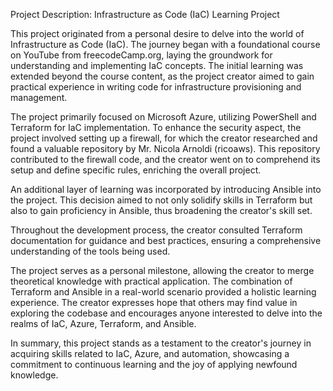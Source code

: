 Project Description: Infrastructure as Code (IaC) Learning Project

This project originated from a personal desire to delve into the world of Infrastructure as Code (IaC). The journey began with a foundational course on YouTube from freecodeCamp.org, laying the groundwork for understanding and implementing IaC concepts. The initial learning was extended beyond the course content, as the project creator aimed to gain practical experience in writing code for infrastructure provisioning and management.

The project primarily focused on Microsoft Azure, utilizing PowerShell and Terraform for IaC implementation. To enhance the security aspect, the project involved setting up a firewall, for which the creator researched and found a valuable repository by Mr. Nicola Arnoldi (ricoaws). This repository contributed to the firewall code, and the creator went on to comprehend its setup and define specific rules, enriching the overall project.

An additional layer of learning was incorporated by introducing Ansible into the project. This decision aimed to not only solidify skills in Terraform but also to gain proficiency in Ansible, thus broadening the creator's skill set.

Throughout the development process, the creator consulted Terraform documentation for guidance and best practices, ensuring a comprehensive understanding of the tools being used.

The project serves as a personal milestone, allowing the creator to merge theoretical knowledge with practical application. The combination of Terraform and Ansible in a real-world scenario provided a holistic learning experience. The creator expresses hope that others may find value in exploring the codebase and encourages anyone interested to delve into the realms of IaC, Azure, Terraform, and Ansible.

In summary, this project stands as a testament to the creator's journey in acquiring skills related to IaC, Azure, and automation, showcasing a commitment to continuous learning and the joy of applying newfound knowledge.
